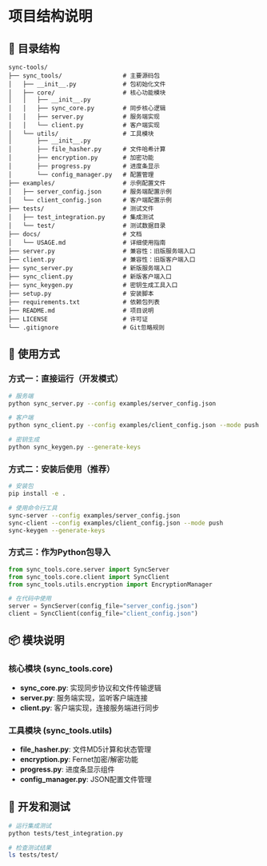 # 项目结构说明

## 📁 目录结构

```text
sync-tools/
├── sync_tools/                 # 主要源码包
│   ├── __init__.py             # 包初始化文件
│   ├── core/                   # 核心功能模块
│   │   ├── __init__.py
│   │   ├── sync_core.py        # 同步核心逻辑
│   │   ├── server.py           # 服务端实现
│   │   └── client.py           # 客户端实现
│   └── utils/                  # 工具模块
│       ├── __init__.py
│       ├── file_hasher.py      # 文件哈希计算
│       ├── encryption.py       # 加密功能
│       ├── progress.py         # 进度条显示
│       └── config_manager.py   # 配置管理
├── examples/                   # 示例配置文件
│   ├── server_config.json      # 服务端配置示例
│   └── client_config.json      # 客户端配置示例
├── tests/                      # 测试文件
│   ├── test_integration.py     # 集成测试
│   └── test/                   # 测试数据目录
├── docs/                       # 文档
│   └── USAGE.md                # 详细使用指南
├── server.py                   # 兼容性：旧版服务端入口
├── client.py                   # 兼容性：旧版客户端入口
├── sync_server.py              # 新版服务端入口
├── sync_client.py              # 新版客户端入口
├── sync_keygen.py              # 密钥生成工具入口
├── setup.py                    # 安装脚本
├── requirements.txt            # 依赖包列表
├── README.md                   # 项目说明
├── LICENSE                     # 许可证
└── .gitignore                  # Git忽略规则
```

## 🚀 使用方式

### 方式一：直接运行（开发模式）

```bash
# 服务端
python sync_server.py --config examples/server_config.json

# 客户端
python sync_client.py --config examples/client_config.json --mode push

# 密钥生成
python sync_keygen.py --generate-keys
```

### 方式二：安装后使用（推荐）

```bash
# 安装包
pip install -e .

# 使用命令行工具
sync-server --config examples/server_config.json
sync-client --config examples/client_config.json --mode push
sync-keygen --generate-keys
```

### 方式三：作为Python包导入

```python
from sync_tools.core.server import SyncServer
from sync_tools.core.client import SyncClient
from sync_tools.utils.encryption import EncryptionManager

# 在代码中使用
server = SyncServer(config_file="server_config.json")
client = SyncClient(config_file="client_config.json")
```

## 📦 模块说明

### 核心模块 (sync_tools.core)

- **sync_core.py**: 实现同步协议和文件传输逻辑
- **server.py**: 服务端实现，监听客户端连接
- **client.py**: 客户端实现，连接服务端进行同步

### 工具模块 (sync_tools.utils)

- **file_hasher.py**: 文件MD5计算和状态管理
- **encryption.py**: Fernet加密/解密功能
- **progress.py**: 进度条显示组件
- **config_manager.py**: JSON配置文件管理

## 🔧 开发和测试

```bash
# 运行集成测试
python tests/test_integration.py

# 检查测试结果
ls tests/test/
```
